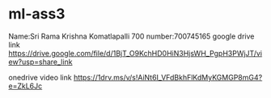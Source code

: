 # ml-ass3
Name:Sri Rama Krishna Komatlapalli
700 number:700745165
google drive link
https://drive.google.com/file/d/1BjT_O9KchHD0HiN3HjsWH_PgpH3PWjJT/view?usp=share_link

onedrive video link
https://1drv.ms/v/s!AiNt6I_VFdBkhFlKdMyKGMGP8mG4?e=ZkL6Jc
